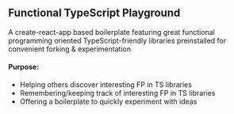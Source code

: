 ## Functional TypeScript Playground

A create-react-app based boilerplate featuring great functional programming oriented TypeScript-friendly libraries preinstalled for convenient forking & experimentation

#### Purpose:

- Helping others discover interesting FP in TS libraries
- Remembering/keeping track of interesting FP in TS libraries
- Offering a boilerplate to quickly experiment with ideas
